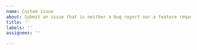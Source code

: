 ```yaml
---
name: Custom issue
about: Submit an issue that is neither a bug report nor a feature request
title: ''
labels: ''
assignees: ''

---
```




